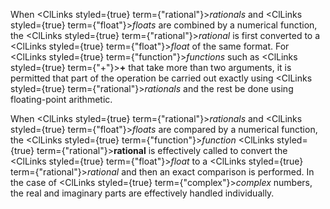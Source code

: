  



When <ClLinks styled={true} term={"rational"}><i>rationals</i></ClLinks> and <ClLinks styled={true} term={"float"}><i>floats</i></ClLinks> are combined by a numerical function, the <ClLinks styled={true} term={"rational"}><i>rational</i></ClLinks> is first converted to a <ClLinks styled={true} term={"float"}><i>float</i></ClLinks> of the same format. For <ClLinks styled={true} term={"function"}><i>functions</i></ClLinks> such as <ClLinks styled={true} term={"+"}><b>+</b></ClLinks> that take more than two arguments, it is permitted that part of the operation be carried out exactly using <ClLinks styled={true} term={"rational"}><i>rationals</i></ClLinks> and the rest be done using floating-point arithmetic. 



When <ClLinks styled={true} term={"rational"}><i>rationals</i></ClLinks> and <ClLinks styled={true} term={"float"}><i>floats</i></ClLinks> are compared by a numerical function, the <ClLinks styled={true} term={"function"}><i>function</i></ClLinks> <ClLinks styled={true} term={"rational"}><b>rational</b></ClLinks> is effectively called to convert the <ClLinks styled={true} term={"float"}><i>float</i></ClLinks> to a <ClLinks styled={true} term={"rational"}><i>rational</i></ClLinks> and then an exact comparison is performed. In the case of <ClLinks styled={true} term={"complex"}><i>complex</i></ClLinks> numbers, the real and imaginary parts are effectively handled individually. 







 



 



